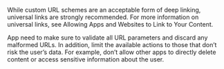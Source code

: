 While custom URL schemes are an acceptable form of deep linking, universal links are strongly recommended. For more
information on universal links, see Allowing Apps and Websites to Link to Your Content.

App need to make sure to validate all URL parameters and discard any
malformed URLs. In addition, limit the available actions to those that don’t risk the user’s data. For example, don’t
allow other apps to directly delete content or access sensitive information about the user.
